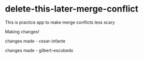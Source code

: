 # delete-this-later-merge-conflict
This is practice app to make merge conflicts less scary


Making changes!


changes made - cesar-infante

changes made - gilbert-escobedo
